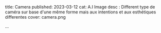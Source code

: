 title: Camera
published: 2023-03-12
cat: A.I Image
desc : Different type de caméra sur base d'une même forme mais aux intentions et aux esthétiques differentes 
cover: camera.png


...






